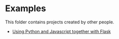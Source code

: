 # Examples

This folder contains projects created by other people.

* [Using Python and Javascript together with Flask](https://www.jitsejan.com/python-and-javascript-in-flask.html) [](/python-flask-with-javascript)
